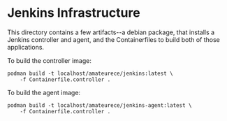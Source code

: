 # Jenkins Infrastructure

This directory contains a few artifacts--a debian package, that installs a
Jenkins controller and agent, and the Containerfiles to build both of those
applications.

To build the controller image:

```
podman build -t localhost/amateurece/jenkins:latest \
	-f Containerfile.controller .
```

To build the agent image:

```
podman build -t localhost/amateurece/jenkins-agent:latest \
	-f Containerfile.controller .
```
